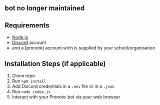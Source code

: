 ## bot no longer maintained

## Requirements

- [Node.js](http://nodejs.org/)
- [Discord](https://discordapp.com/) account
- and a [pronote] account wich is supplied by your school/organisation
## Installation Steps (if applicable)

1. Clone repo
2. Run `npm install`
3. Add Discord credentials in a `.env` file or in a `.json`
3. Run `node index.js`
4. Interact with your Pronote-bot via your web browser

